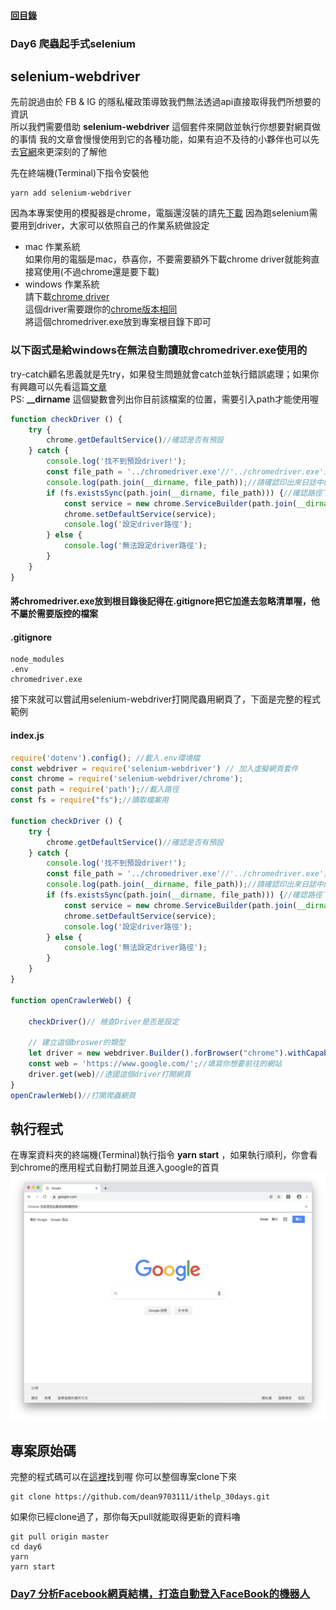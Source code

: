 #### [回目錄](../README.md)
### Day6 爬蟲起手式selenium

selenium-webdriver
----
先前說過由於 FB & IG 的隱私權政策導致我們無法透過api直接取得我們所想要的資訊  
所以我們需要借助 **selenium-webdriver** 這個套件來開啟並執行你想要對網頁做的事情
我的文章會慢慢使用到它的各種功能，如果有迫不及待的小夥伴也可以先去[官網](https://www.selenium.dev/documentation/en/)來更深刻的了解他  

先在終端機(Terminal)下指令安裝他  
```
yarn add selenium-webdriver
```
因為本專案使用的模擬器是chrome，電腦還沒裝的請先[下載](https://www.google.com/intl/zh-TW/chrome/)
因為跑selenium需要用到driver，大家可以依照自己的作業系統做設定
+ mac 作業系統  
    如果你用的電腦是mac，恭喜你，不要需要額外下載chrome driver就能夠直接寫使用(不過chrome還是要下載)  
+ windows 作業系統  
    請下載[chrome driver](http://chromedriver.storage.googleapis.com/index.html)  
    這個driver需要跟你的[chrome版本相同](chrome://settings/help)  
    將這個chromedriver.exe放到專案根目錄下即可  

### 以下函式是給windows在無法自動讀取chromedriver.exe使用的  
try-catch顧名思義就是先try，如果發生問題就會catch並執行錯誤處理；如果你有興趣可以先看這篇[文章](https://pjchender.blogspot.com/2017/12/js-error-handling.html)  
PS: **__dirname** 這個變數會列出你目前該檔案的位置，需要引入path才能使用喔  
```js
function checkDriver () {
    try {
        chrome.getDefaultService()//確認是否有預設        
    } catch {
        console.log('找不到預設driver!');
        const file_path = '../chromedriver.exe'//'../chromedriver.exe'是我的路徑
        console.log(path.join(__dirname, file_path));//請確認印出來日誌中的位置是否與你路徑相同
        if (fs.existsSync(path.join(__dirname, file_path))) {//確認路徑下chromedriver.exe是否存在            
            const service = new chrome.ServiceBuilder(path.join(__dirname, file_path)).build();//設定driver路徑
            chrome.setDefaultService(service);
            console.log('設定driver路徑');
        } else {
            console.log('無法設定driver路徑');
        }
    }
}
```

#### 將chromedriver.exe放到根目錄後記得在.gitignore把它加進去忽略清單喔，他不屬於需要版控的檔案
#### .gitignore
```
node_modules
.env
chromedriver.exe
```

接下來就可以嘗試用selenium-webdriver打開爬蟲用網頁了，下面是完整的程式範例
#### index.js
```js
require('dotenv').config(); //載入.env環境檔
const webdriver = require('selenium-webdriver') // 加入虛擬網頁套件
const chrome = require('selenium-webdriver/chrome');
const path = require('path');//載入路徑
const fs = require("fs");//讀取檔案用

function checkDriver () {
    try {
        chrome.getDefaultService()//確認是否有預設        
    } catch {
        console.log('找不到預設driver!');
        const file_path = '../chromedriver.exe'//'../chromedriver.exe'是我的路徑
        console.log(path.join(__dirname, file_path));//請確認印出來日誌中的位置是否與你路徑相同
        if (fs.existsSync(path.join(__dirname, file_path))) {//確認路徑下chromedriver.exe是否存在            
            const service = new chrome.ServiceBuilder(path.join(__dirname, file_path)).build();//設定driver路徑
            chrome.setDefaultService(service);
            console.log('設定driver路徑');
        } else {
            console.log('無法設定driver路徑');
        }
    }
}

function openCrawlerWeb() {

    checkDriver()// 檢查Driver是否是設定
    
    // 建立這個broswer的類型
    let driver = new webdriver.Builder().forBrowser("chrome").withCapabilities(webdriver.Capabilities.chrome()).build();
    const web = 'https://www.google.com/';//填寫你想要前往的網站
    driver.get(web)//透國這個driver打開網頁
}
openCrawlerWeb()//打開爬蟲網頁
```
執行程式
----
在專案資料夾的終端機(Terminal)執行指令 **yarn start** ，如果執行順利，你會看到chrome的應用程式自動打開並且進入google的首頁  
![image](./article_img/chrome.png)

專案原始碼
----
完整的程式碼可以在[這裡](https://github.com/dean9703111/ithelp_30days/day6)找到喔
你可以整個專案clone下來  
```
git clone https://github.com/dean9703111/ithelp_30days.git
```
如果你已經clone過了，那你每天pull就能取得更新的資料嚕  
```
git pull origin master
cd day6
yarn
yarn start
```
### [Day7 分析Facebook網頁結構，打造自動登入FaceBook的機器人](../day7/README.md)
